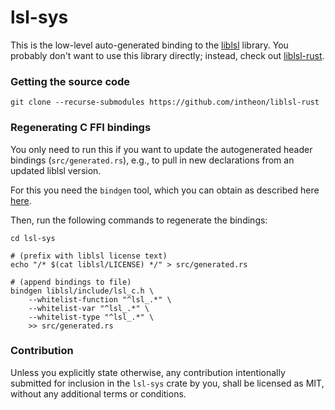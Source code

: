 # lsl-sys

This is the low-level auto-generated binding to the [liblsl] library.
You probably don't want to use this library directly; instead, check out [liblsl-rust].

### Getting the source code

```
git clone --recurse-submodules https://github.com/intheon/liblsl-rust
``` 

### Regenerating C FFI bindings

You only need to run this if you want to update the autogenerated header bindings
(`src/generated.rs`), e.g., to pull in new declarations from an updated liblsl version.

For this you need the `bindgen` tool, which you can obtain as described here
[here](https://rust-lang.github.io/rust-bindgen/command-line-usage.html).

Then, run the following commands to regenerate the bindings:
```
cd lsl-sys

# (prefix with liblsl license text)
echo "/* $(cat liblsl/LICENSE) */" > src/generated.rs

# (append bindings to file)
bindgen liblsl/include/lsl_c.h \
    --whitelist-function "^lsl_.*" \
    --whitelist-var "^lsl_.*" \
    --whitelist-type "^lsl_.*" \
    >> src/generated.rs

```

[liblsl]: https://github.com/sccn/liblsl
[liblsl-rust]: https://github.com/intheon/liblsl-rust


### Contribution

Unless you explicitly state otherwise, any contribution intentionally submitted for inclusion 
in the `lsl-sys` crate by you, shall be licensed as MIT, without any additional terms or conditions.

